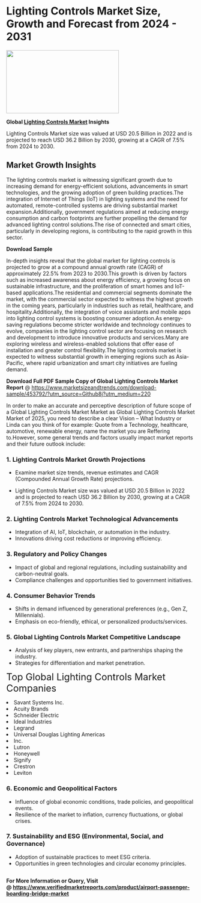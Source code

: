 <H1>Lighting Controls Market Size, Growth and Forecast from 2024 - 2031</H1><img class="aligncenter size-medium wp-image-584254" src="https://thirdeyenews.in/wp-content/uploads/2024/09/Global-Market-Research-300x168.jpeg" alt="" width="300" height="168" /><p><strong>Global&nbsp;<a href="https://www.marketsizeandtrends.com/download-sample/453792/?utm_source=Github8j?utm_medium=220">Lighting Controls Market</a> Insights</strong></p><p>Lighting Controls Market size was valued at USD 20.5 Billion in 2022 and is projected to reach USD 36.2 Billion by 2030, growing at a CAGR of 7.5% from 2024 to 2030.</p><p><h2>Market Growth Insights</h2> <p>The lighting controls market is witnessing significant growth due to increasing demand for energy-efficient solutions, advancements in smart technologies, and the growing adoption of green building practices.The integration of Internet of Things (IoT) in lighting systems and the need for automated, remote-controlled systems are driving substantial market expansion.Additionally, government regulations aimed at reducing energy consumption and carbon footprints are further propelling the demand for advanced lighting control solutions.The rise of connected and smart cities, particularly in developing regions, is contributing to the rapid growth in this sector.</p> <p><strong>Download Sample</strong></p> <p>In-depth insights reveal that the global market for lighting controls is projected to grow at a compound annual growth rate (CAGR) of approximately 22.5% from 2023 to 2030.This growth is driven by factors such as increased awareness about energy efficiency, a growing focus on sustainable infrastructure, and the proliferation of smart homes and IoT-based applications.The residential and commercial segments dominate the market, with the commercial sector expected to witness the highest growth in the coming years, particularly in industries such as retail, healthcare, and hospitality.Additionally, the integration of voice assistants and mobile apps into lighting control systems is boosting consumer adoption.As energy-saving regulations become stricter worldwide and technology continues to evolve, companies in the lighting control sector are focusing on research and development to introduce innovative products and services.Many are exploring wireless and wireless-enabled solutions that offer ease of installation and greater control flexibility.The lighting controls market is expected to witness substantial growth in emerging regions such as Asia-Pacific, where rapid urbanization and smart city initiatives are fueling demand.<p><span class=""><strong>Download Full PDF Sample Copy of Global Lighting Controls Market Report</strong> @ <a href="https://www.marketsizeandtrends.com/download-sample/453792/?utm_source=Github8j?utm_medium=220" target="_blank">https://www.marketsizeandtrends.com/download-sample/453792/?utm_source=Github8j?utm_medium=220</a></span></p><p>In order to make an accurate and perceptive description of future scope of a Global&nbsp;Lighting Controls Market Market as Global&nbsp;Lighting Controls Market Market of 2025, you need to describe a clear Vision &ndash; What Industry or Linda can you think of for example: Quote from a Technology, healthcare, automotive, renewable energy, name the market you are Reffering to.However, some general trends and factors usually impact market reports and their future outlook include:</p><h3>1.&nbsp;<strong>Lighting Controls Market Growth Projections</strong></h3><ul><li>Examine market size trends, revenue estimates and CAGR (Compounded Annual Growth Rate) projections.</li><li><p>Lighting Controls Market size was valued at USD 20.5 Billion in 2022 and is projected to reach USD 36.2 Billion by 2030, growing at a CAGR of 7.5% from 2024 to 2030.</p></li></ul><h3>2.&nbsp;<strong>Lighting Controls Market Technological Advancements</strong></h3><ul><li>Integration of AI, IoT, blockchain, or automation in the industry.</li><li>Innovations driving cost reductions or improving efficiency.</li></ul><h3>3.&nbsp;<strong>Regulatory and Policy Changes</strong></h3><ul><li>Impact of global and regional regulations, including sustainability and carbon-neutral goals.</li><li>Compliance challenges and opportunities tied to government initiatives.</li></ul><h3>4.&nbsp;<strong>Consumer Behavior Trends</strong></h3><ul><li>Shifts in demand influenced by generational preferences (e.g., Gen Z, Millennials).</li><li>Emphasis on eco-friendly, ethical, or personalized products/services.</li></ul><h3>5.&nbsp;<strong>Global Lighting Controls Market Competitive Landscape</strong></h3><ul><li>Analysis of key players, new entrants, and partnerships shaping the industry.</li><li>Strategies for differentiation and market penetration.</li></ul><p data-pm-slice="1 1 []"><span style="color: inherit; font-family: inherit; font-size: 25px;">Top Global Lighting Controls Market Companies</span></p><div class="" data-test-id=""><p><li>Savant Systems Inc.</li><li> Acuity Brands</li><li> Schneider Electric</li><li> Ideal Industries</li><li> Legrand</li><li> Universal Douglas Lighting Americas</li><li> Inc.</li><li> Lutron</li><li> Honeywell</li><li> Signify</li><li> Crestron</li><li> Leviton</li></p></div><h3>6.&nbsp;<strong>Economic and Geopolitical Factors</strong></h3><ul><li>Influence of global economic conditions, trade policies, and geopolitical events.</li><li>Resilience of the market to inflation, currency fluctuations, or global crises.</li></ul><h3>7.&nbsp;<strong>Sustainability and ESG (Environmental, Social, and Governance)</strong></h3><ul><li>Adoption of sustainable practices to meet ESG criteria.</li><li>Opportunities in green technologies and circular economy principles.</li></ul><h2><strong style="font-size: 14px;">For More Information or Query, Visit @&nbsp;</strong><a style="background-color: #ffffff; font-size: 14px;" href="https://www.marketsizeandtrends.com/report/lighting-controls-market/" target="_blank">https://www.verifiedmarketreports.com/product/airport-passenger-boarding-bridge-market</a></h2>